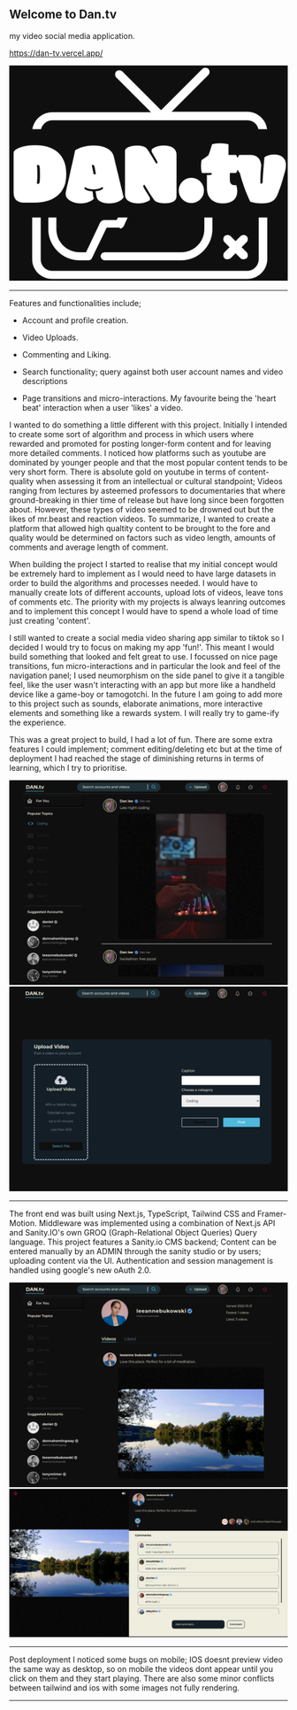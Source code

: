 ## Welcome to Dan.tv

my video social media application.

https://dan-tv.vercel.app/

<img src="./public/logo.png" alt="logo image">

---

Features and functionalities include;

- Account and profile creation.

- Video Uploads.

- Commenting and Liking.

- Search functionality; query against both user account names and video descriptions

- Page transitions and micro-interactions. My favourite being the 'heart beat' interaction when a user 'likes' a video.

I wanted to do something a little different with this project. Initially I intended to create some sort of algorithm and process in which users where rewarded and promoted for posting longer-form content and for leaving more detailed comments.
I noticed how platforms such as youtube are dominated by younger people and that the most popular content tends to be very short form.
There is absolute gold on youtube in terms of content-quality when assessing it from an intellectual or cultural standpoint; Videos ranging from lectures by asteemed professors to documentaries that where ground-breaking in thier time of release but have long since been forgotten about. However, these types of video seemed to be drowned out but the likes of mr.beast and reaction videos.
To summarize, I wanted to create a platform that allowed high qualtity content to be brought to the fore and quality would be determined on factors such as video length, amounts of comments and average length of comment.

When building the project I started to realise that my initial concept would be extremely hard to implement as I would need to have large datasets in order to build the algorithms and processes needed. I would have to manually create lots of different accounts, upload lots of videos, leave tons of comments etc.
The priority with my projects is always leanring outcomes and to implement this concept I would have to spend a whole load of time just creating 'content'.

I still wanted to create a social media video sharing app similar to tiktok so I decided I would try to focus on making my app 'fun!'. This meant I would build something that looked and felt great to use. I focussed on nice page transitions, fun micro-interactions and in particular the look and feel of the navigation panel; I used neumorphism on the side panel to give it a tangible feel, like the user wasn't interacting with an app but more like a handheld device like a game-boy or tamogotchi. In the future I am going to add more to this project such as sounds, elaborate animations, more interactive elements and something like a rewards system. I will really try to game-ify the experience.

This was a great project to build, I had a lot of fun. There are some extra features I could implement; comment editing/deleting etc but at the time of deployment I had reached the stage of diminishing returns in terms of learning, which I try to prioritise.

<img src="./public/one.png" alt="ui image">
<img src="./public/two.png" alt="ui image">

---

The front end was built using Next.js, TypeScript, Tailwind CSS and Framer-Motion.
Middleware was implemented using a combination of Next.js API and Sanity.IO's own GROQ (Graph-Relational Object Queries) Query language.
This project features a Sanity.io CMS backend; Content can be entered manually by an ADMIN through the sanity studio or by users; uploading content via the UI.
Authentication and session management is handled using google's new oAuth 2.0.

<img src="./public/three.png" alt="ui image">
<img src="./public/four.png" alt="ui image">

---

Post deployment I noticed some bugs on mobile; IOS doesnt preview video the same way as desktop, so on mobile the videos dont appear until you click on them and they start playing. There are also some minor conflicts between tailwind and ios with some images not fully rendering.

---
